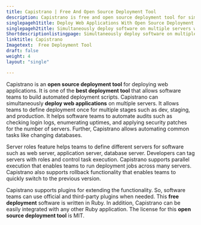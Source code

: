 ```yaml
---
title: Capistrano | Free And Open Source Deployment Tool
description: Capistrano is free and open source deployment tool for simultaneously deploy web applications on any number of servers. Automate audits and common tasks.
singlepageh1title: Deploy Web Applications With Open Source Deployment Tool
singlepageh2title: Simultaneously deploy software on multiple servers with remote server automation tool. Automate deployment workflow and quickly release new versions.
Shortdescriptionlistingpage: Simultaneously deploy software on multiple servers with remote server automation tool. Automate deployment workflow and quickly release new versions.
linktitle: Capistrano
Imagetext:  Free Deployment Tool 
draft: false
weight: 4
layout: "single"

---
```


Capistrano is an **open source deployment tool** for deploying web applications. It is one of the **best deployment tool** that allows software teams to build automated deployment scripts. Capistrano can simultaneously **deploy web applications** on multiple servers. It allows teams to define deployment once for multiple stages such as dev, staging, and production. It helps software teams to automate audits such as checking login logs, enumerating uptimes, and applying security patches for the number of servers. Further, Capistrano allows automating common tasks like changing databases.

Server roles feature helps teams to define different servers for software such as web server, application server, database server. Developers can tag servers with roles and control task execution. Capistrano supports parallel execution that enables teams to run deployment jobs across many servers. Capistrano also supports rollback functionality that enables teams to quickly switch to the previous version.

Capistrano supports plugins for extending the functionality. So, software teams can use official and third-party plugins when needed. This **free deployment** software is written in Ruby. In addition, Capistrano can be easily integrated with any other Ruby application. The license for this **open source deployment tool** is MIT.